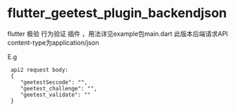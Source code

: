 # flutter_geetest_plugin_backendjson

flutter 极验 行为验证 插件 ，用法详见example包main.dart
此版本后端请求API content-type为application/json

E.g 
```
 api2 request body:
 {
	"geetestSeccode": "",
	"geetest_challenge": "",
	"geetest_validate": ""
 }
```

